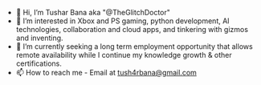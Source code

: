 - 👋 Hi, I’m Tushar Bana aka "@TheGlitchDoctor"
- 👀 I’m interested in Xbox and PS gaming, python development, AI technologies, collaboration and cloud apps, and tinkering with gizmos and inventing.
- 🌱 I’m currently seeking a long term employment opportunity that allows remote availability while I continue my knowledge growth & other certifications.
- 📫 How to reach me - Email at tush4rbana@gmail.com 

<!---
TheGlitchDoctor/TheGlitchDoctor is a ✨ special ✨ repository because its `README.md` (this file) appears on your GitHub profile.
You can click the Preview link to take a look at your changes.
--->
